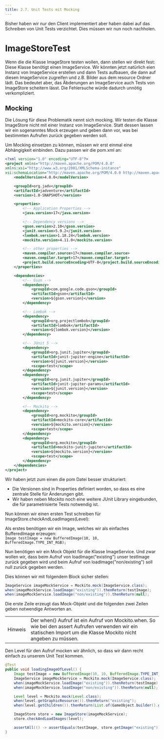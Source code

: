 ```yaml
---
title: 2.7. Unit Tests mit Mocking
---
```


Bisher haben wir nur den Client implementiert aber haben dabei auf das Schreiben von Unit Tests verzichtet. Dies müssen wir nun noch nachholen.

# ImageStoreTest

Wenn die die Klasse ImageStore testen wollen, dann stellen wir direkt fest: Diese Klasse benötigt einen ImageService. Wir könnten jetzt natürlich eien Instanz von ImageService erstellen und dann Tests aufbauen, die dann auf diesen ImageService zugreifen und z.B. Bilder aus dem resource Ordner lädt. Das bedeutet aber, das Äbderungen an ImageService auch Tests von ImageStore scheitern lässt. Die Fehlersuche würde dadurch unnötig verkompliziert.

## Mocking

Die Lösung für diese Problematik nennt sich mocking. Wir testen die Klasse ImageStore nicht mit einer Instanz von ImageService. Statt dessen lassen wir ein sogenanntes Mock erzeugen und geben dann vor, was bei bestimmten Aufrufen zurück gegeben werden soll.

Um Mocking einsetzen zu können, müssen wir erst einmal eine Abhängigkeit einbinden. Dazu passen wir die pom.xml an:

```xml
<?xml version="1.0" encoding="UTF-8"?>
<project xmlns="http://maven.apache.org/POM/4.0.0"
xmlns:xsi="http://www.w3.org/2001/XMLSchema-instance"
xsi:schemaLocation="http://maven.apache.org/POM/4.0.0 http://maven.apache.org/xsd/maven-4.0.0.xsd">
    <modelVersion>4.0.0</modelVersion>

    <groupId>org.jadv</groupId>
    <artifactId>jadventure</artifactId>
    <version>1.0-SNAPSHOT</version>

    <properties>
        <!-- Application Properties -->
        <java.version>17</java.version>

        <!-- Dependency versions -->
        <gson.version>2.10</gson.version>
        <junit.version>5.9.2</junit.version>
        <lombok.version>1.18.24</lombok.version>
        <mockito.version>4.11.0</mockito.version>

        <!-- other properties -->
        <maven.compiler.source>17</maven.compiler.source>
        <maven.compiler.target>17</maven.compiler.target>
        <project.build.sourceEncoding>UTF-8</project.build.sourceEncoding>
    </properties>

    <dependencies>
        <!-- Gson -->
        <dependency>
            <groupId>com.google.code.gson</groupId>
            <artifactId>gson</artifactId>
            <version>${gson.version}</version>
        </dependency>

        <!-- Lombok -->
        <dependency>
            <groupId>org.projectlombok</groupId>
            <artifactId>lombok</artifactId>
            <version>${lombok.version}</version>
        </dependency>

        <!-- JUnit 5 -->
        <dependency>
            <groupId>org.junit.jupiter</groupId>
            <artifactId>junit-jupiter-engine</artifactId>
            <version>${junit.version}</version>
            <scope>test</scope>
        </dependency>
        <dependency>
            <groupId>org.junit.jupiter</groupId>
            <artifactId>junit-jupiter-params</artifactId>
            <version>${junit.version}</version>
            <scope>test</scope>
        </dependency>

        <!-- Mockito -->
        <dependency>
            <groupId>org.mockito</groupId>
            <artifactId>mockito-core</artifactId>
            <version>${mockito.version}</version>
            <scope>test</scope>
        </dependency>
        <dependency>
            <groupId>org.mockito</groupId>
            <artifactId>mockito-junit-jupiter</artifactId>
            <version>${mockito.version}</version>
            <scope>test</scope>
        </dependency>
    </dependencies>
</project>
```

Wir haben jetzt zum einen die pom Datei besser strukturiert:
- Die Versionen sind in Properties definiert worden, so dass es eine zentrale Stelle für Änderungen gibt.
- Wir haben neben Mockito noch eine weitere JUnit Library eingebunden, die für parametrisierte Tests notwendig ist.

Nun können wir einen ersten Test schreiben für ImageStore.checkAndLoadImages(Level):

Als erstes benötigen wir ein Image, welches wir als einfaches BufferedImage erzeugen:<br>
```Image testImage = new BufferedImage(10, 10, BufferedImage.TYPE_INT_RGB);```

Nun benötigen wir ein Mock Objekt für die Klasse ImageService. Und zwar wollen wir, dass beim Aufruf von loadImage("existing") unser testImage zurück gegeben wird und beim Aufruf von loadImage("non/existing") soll null zurück gegeben werden.

Dies können wir mit folgendem Block sicher stellen:
```java
ImageService imageMockService = Mockito.mock(ImageService.class);
when(imageMockService.loadImage("existing")).thenReturn(testImage);
when(imageMockService.loadImage("non/existing")).thenReturn(null);
```

Die erste Zeile erzeugt das Mock-Objekt und die folgenden zwei Zeilen geben notwendige Antworten an.

| | |
|-|-|
| Hinweis | Der when() Aufruf ist ein Aufruf von Mockito.when. So wie bei den assert Aufrufen verwenden wir ein statischen Import um die Klasse Mockito nicht angeben zu müssen. |

Den Level für den Aufruf mocken wir ähnlich, so dass wir dann recht einfach zu unserem Unit Test kommen.

```java
@Test
public void loadingImageOfLevel() {
    Image testImage = new BufferedImage(10, 10, BufferedImage.TYPE_INT_RGB);
    ImageService imageMockService = Mockito.mock(ImageService.class);
    when(imageMockService.loadImage("existing")).thenReturn(testImage);
    when(imageMockService.loadImage("non/existing")).thenReturn(null);

    Level level = Mockito.mock(Level.class);
    when(level.getGraphicResource()).thenReturn("existing");
    when(level.getChildren()).thenReturn(List.of(GameObject.builder().graphicResource("non/existing").build()));

    ImageStore store = new ImageStore(imageMockService);
    store.checkAndLoadImages(level);

    assertAll(() -> assertEquals(testImage, store.getImage("existing")), () -> assertNull(store.getImage("non/existing")));
}
```
